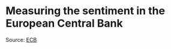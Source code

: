 # Measuring the sentiment in the European Central Bank

Source: [ECB](https://www.ecb.europa.eu/press/key/date/html/index.en.html)
